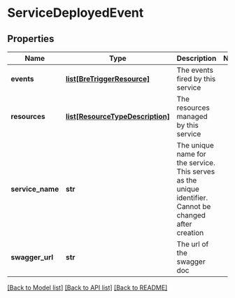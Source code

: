# ServiceDeployedEvent

## Properties
Name | Type | Description | Notes
------------ | ------------- | ------------- | -------------
**events** | [**list[BreTriggerResource]**](BreTriggerResource.md) | The events fired by this service | 
**resources** | [**list[ResourceTypeDescription]**](ResourceTypeDescription.md) | The resources managed by this service | 
**service_name** | **str** | The unique name for the service. This serves as the unique identifier. Cannot be changed after creation | 
**swagger_url** | **str** | The url of the swagger doc | 

[[Back to Model list]](../README.md#documentation-for-models) [[Back to API list]](../README.md#documentation-for-api-endpoints) [[Back to README]](../README.md)


